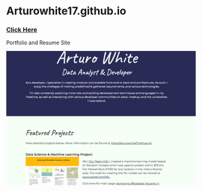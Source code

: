 # Arturowhite17.github.io

<a href = https://arturowhite17.github.io><h3>Click Here</h3></a>

Portfolio and Resume Site

![Portfolio page main](ReadmeScreenshot.png)
